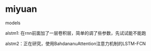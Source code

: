 # miyuan
models

alstm1: 在rnn前面加了一层卷积层，简单的调了些参数，先试试能不能跑 

alstm2：正在研究，使用BahdananuAttention注意力机制的LSTM-FCN
